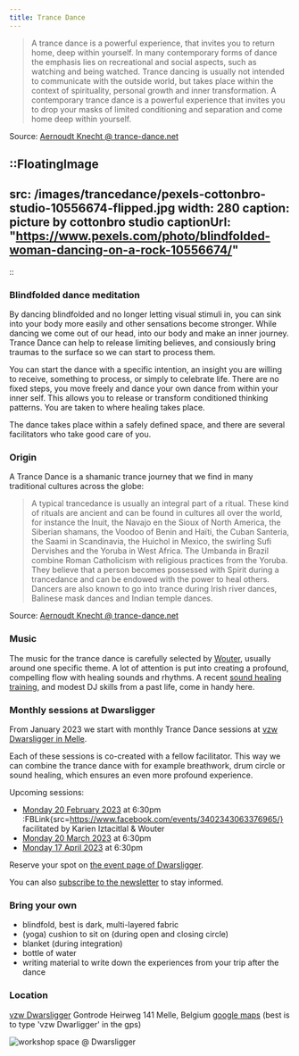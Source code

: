 ```yaml
---
title: Trance Dance
---
```


> A trance dance is a powerful experience, that invites you to return home, deep within yourself. In many contemporary forms of dance the emphasis lies on recreational and social aspects, such as watching and being watched.
Trance dancing is usually not intended to communicate with the outside world, but takes place within the context of spirituality, personal growth and inner transformation. A contemporary trance dance is a powerful experience that invites you to drop your masks of limited conditioning and separation and come home deep within yourself.

Source: [Aernoudt Knecht @ trance-dance.net](https://trance-dance.net/what-is-trance-dance/)

::FloatingImage
---
src: /images/trancedance/pexels-cottonbro-studio-10556674-flipped.jpg
width: 280
caption: picture by cottonbro studio
captionUrl: "https://www.pexels.com/photo/blindfolded-woman-dancing-on-a-rock-10556674/"
---
::

### Blindfolded dance meditation

By dancing blindfolded and no longer letting visual stimuli in, you can sink into your body more easily and other sensations become stronger.
While dancing we come out of our head, into our body and make an inner journey.
Trance Dance can help to release limiting believes, and consiously bring traumas to the surface so we can start to process them.

You can start the dance with a specific intention, an insight you are willing to receive, something to process, or simply to celebrate life.
There are no fixed steps, you move freely and dance your own dance from within your inner self. 
This allows you to release or transform conditioned thinking patterns.
You are taken to where healing takes place.

The dance takes place within a safely defined space, and there are several facilitators who take good care of you.

### Origin

A Trance Dance is a shamanic trance journey that we find in many traditional cultures across the globe:

> A typical trancedance is usually an integral part of a ritual. These kind of rituals are ancient and can be found in cultures all over the world, for instance the Inuit, the Navajo en the Sioux of North America, the Siberian shamans, the Voodoo of Benin and Haïti, the Cuban Santeria, the Saami in Scandinavia, the Huichol in Mexico, the swirling Sufi Dervishes and the Yoruba in West Africa. The Umbanda in Brazil combine Roman Catholicism with religious practices from the Yoruba. They believe that a person becomes possessed with Spirit during a trancedance and can be endowed with the power to heal others. Dancers are also known to go into trance during Irish river dances, Balinese mask dances and Indian temple dances.

Source: [Aernoudt Knecht @ trance-dance.net](https://trance-dance.net/what-is-trance-dance/)

### Music

The music for the trance dance is carefully selected by [Wouter](/en/about), usually around one specific theme. A lot of attention is put into creating a profound, compelling flow with healing sounds and rhythms.
A recent [sound healing training](https://www.akasharetreatcenter.com/soundhealing-training), and modest DJ skills from a past life, come in handy here.


### Monthly sessions at Dwarsligger

From January 2023 we start with monthly Trance Dance sessions at [vzw Dwarsligger in Melle](https://www.dwarsligger33.com/).

Each of these sessions is co-created with a fellow facilitator.
This way we can combine the trance dance with for example breathwork, drum circle or sound healing, which ensures an even more profound experience.

Upcoming sessions:

  * [Monday 20 February 2023](https://www.dwarsligger33.com/event-details/trancedans-2) at 6:30pm :FBLink{src=https://www.facebook.com/events/3402343063376965/}
  facilitated by Karien Iztacitlal & Wouter
  * [Monday 20 March 2023](https://www.dwarsligger33.com/event-details/trancedans-3) at 6:30pm
  * [Monday 17 April 2023](https://www.dwarsligger33.com/event-details/trancedans-4) at 6:30pm

Reserve your spot on [the event page of Dwarsligger](https://en.dwarsligger33.com/agenda).

You can also [subscribe to the newsletter](/newsletter) to stay informed.

### Bring your own
* blindfold, best is dark, multi-layered fabric
* (yoga) cushion to sit on (during open and closing circle)
* blanket (during integration)
* bottle of water
* writing material to write down the experiences from your trip after the dance

### Location
[vzw Dwarsligger](https://www.dwarsligger33.com/)
Gontrode Heirweg 141
Melle, Belgium
[google maps](https://goo.gl/maps/MnNE7r2AvZPsRXsK9)
(best is to type 'vzw Dwarligger' in the gps)

![workshop space @ Dwarsligger](/images/trancedance/dwarsligger.jpg)
